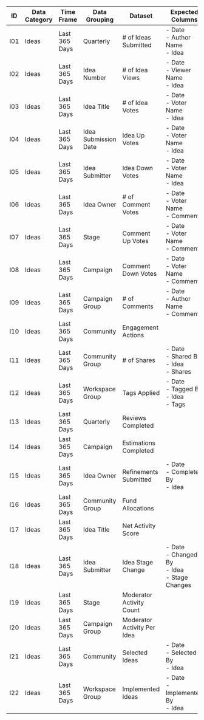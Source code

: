 | ID  | Data Category | Time Frame    | Data Grouping        | Dataset                     | Expected Columns                                       |
|-----|---------------|---------------|----------------------|-----------------------------|--------------------------------------------------------|
| I01 | Ideas         | Last 365 Days | Quarterly            | # of Ideas Submitted        | - Date<br/>- Author Name<br/>- Idea                    |
| I02 | Ideas         | Last 365 Days | Idea Number          | # of Idea Views             | - Date<br/>- Viewer Name<br/>- Idea                    |
| I03 | Ideas         | Last 365 Days | Idea Title           | # of Idea Votes             | - Date<br/>- Voter Name<br/>- Idea                     |
| I04 | Ideas         | Last 365 Days | Idea Submission Date | Idea Up Votes               | - Date<br/>- Voter Name<br/>- Idea                     |
| I05 | Ideas         | Last 365 Days | Idea Submitter       | Idea Down Votes             | - Date<br/>- Voter Name<br/>- Idea                     |
| I06 | Ideas         | Last 365 Days | Idea Owner           | # of Comment Votes          | - Date<br/>- Voter Name<br/>- Comment                  |
| I07 | Ideas         | Last 365 Days | Stage                | Comment Up Votes            | - Date<br/>- Voter Name<br/>- Comment                  |
| I08 | Ideas         | Last 365 Days | Campaign             | Comment Down Votes          | - Date<br/>- Voter Name<br/>- Comment                  |
| I09 | Ideas         | Last 365 Days | Campaign Group       | # of Comments               | - Date<br/>- Author Name<br/>- Comment                 |
| I10 | Ideas         | Last 365 Days | Community            | Engagement Actions          |                                                        |
| I11 | Ideas         | Last 365 Days | Community Group      | # of Shares                 | - Date<br/>- Shared By<br/>- Idea<br/>- Shares         |
| I12 | Ideas         | Last 365 Days | Workspace Group      | Tags Applied                | - Date<br/>- Tagged By<br/>- Idea<br/>- Tags           |
| I13 | Ideas         | Last 365 Days | Quarterly            | Reviews Completed           |                                                        |
| I14 | Ideas         | Last 365 Days | Campaign             | Estimations Completed       |                                                        |
| I15 | Ideas         | Last 365 Days | Idea Owner           | Refinements Submitted       | - Date<br/>- Completed By<br/>- Idea                   |
| I16 | Ideas         | Last 365 Days | Community Group      | Fund Allocations            |                                                        |
| I17 | Ideas         | Last 365 Days | Idea Title           | Net Activity Score          |                                                        |
| I18 | Ideas         | Last 365 Days | Idea Submitter       | Idea Stage Change           | - Date<br/>- Changed By<br/>- Idea<br/>- Stage Changes |
| I19 | Ideas         | Last 365 Days | Stage                | Moderator Activity Count    |                                                        |
| I20 | Ideas         | Last 365 Days | Campaign Group       | Moderator Activity Per Idea |                                                        |
| I21 | Ideas         | Last 365 Days | Community            | Selected Ideas              | - Date<br/>- Selected By<br/>- Idea                    |
| I22 | Ideas         | Last 365 Days | Workspace Group      | Implemented Ideas           | - Date<br/>- Implemented By<br/>- Idea                 |
